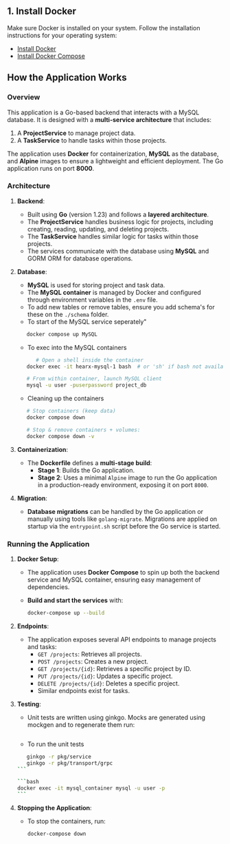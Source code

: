 ## 1. Install Docker

Make sure Docker is installed on your system. Follow the installation instructions for your operating system:

- [Install Docker](https://docs.docker.com/get-docker/)
- [Install Docker Compose](https://docs.docker.com/compose/install/)

## **How the Application Works**

### **Overview**
This application is a Go-based backend that interacts with a MySQL database. It is designed with a **multi-service architecture** that includes:
1. A **ProjectService** to manage project data.
2. A **TaskService** to handle tasks within those projects.

The application uses **Docker** for containerization, **MySQL** as the database, and **Alpine** images to ensure a lightweight and efficient deployment. The Go application runs on port **8000**.

### **Architecture**
1. **Backend**:
   - Built using **Go** (version 1.23) and follows a **layered architecture**.
   - The **ProjectService** handles business logic for projects, including creating, reading, updating, and deleting projects.
   - The **TaskService** handles similar logic for tasks within those projects.
   - The services communicate with the database using **MySQL** and GORM ORM for database operations.

2. **Database**:
   - **MySQL** is used for storing project and task data.
   - The **MySQL container** is managed by Docker and configured through environment variables in the `.env` file.
   - To add new tables or remove tables, ensure you add schema's for these on the `./schema` folder.
   - To start of the MySQL service seperately"
   ```bash
      docker compose up MySQL
   ```
   - To exec into the MySQL containers
   ```bash
         # Open a shell inside the container
      docker exec -it hearx-mysql-1 bash  # or 'sh' if bash not available

      # From within container, launch MySQL client
      mysql -u user -puserpassword project_db
   ```
   - Cleaning up the containers
   ```bash
      # Stop containers (keep data)
      docker compose down 

      # Stop & remove containers + volumes:
      docker compose down -v
   ```

3. **Containerization**:
   - The **Dockerfile** defines a **multi-stage build**:
     - **Stage 1**: Builds the Go application.
     - **Stage 2**: Uses a minimal `Alpine` image to run the Go application in a production-ready environment, exposing it on port `8000`.

4. **Migration**:
   - **Database migrations** can be handled by the Go application or manually using tools like `golang-migrate`. Migrations are applied on startup via the `entrypoint.sh` script before the Go service is started.

### **Running the Application**

1. **Docker Setup**:
   - The application uses **Docker Compose** to spin up both the backend service and MySQL container, ensuring easy management of dependencies.
   - **Build and start the services** with:

     ```bash
     docker-compose up --build
     ```

2. **Endpoints**:
   - The application exposes several API endpoints to manage projects and tasks:
     - `GET /projects`: Retrieves all projects.
     - `POST /projects`: Creates a new project.
     - `GET /projects/{id}`: Retrieves a specific project by ID.
     - `PUT /projects/{id}`: Updates a specific project.
     - `DELETE /projects/{id}`: Deletes a specific project.
     - Similar endpoints exist for tasks.

3. **Testing**:
   - Unit tests are written using ginkgo. Mocks are generated using mockgen and to regenerate them run:
   ```bash
   ```
   - To run the unit tests
   ````bash
      ginkgo -r pkg/service
      ginkgo -r pkg/transport/grpc
   ```

   ```bash
   docker exec -it mysql_container mysql -u user -p
   ```

4. **Stopping the Application**:
   - To stop the containers, run:

     ```bash
     docker-compose down
     ```

